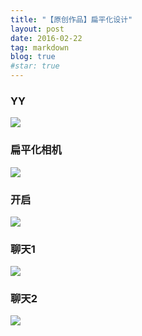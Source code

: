 ```yaml
---
title: "【原创作品】扁平化设计"
layout: post
date: 2016-02-22
tag: markdown
blog: true
#star: true
---
```


<h3>YY</h3>


<img src="http://sunbingyi.com/file/img/bianping1.jpg">

<h3>扁平化相机</h3>

<img src="http://sunbingyi.com/file/img/bianping2.jpg">

<h3>开启</h3>

<img src="http://sunbingyi.com/file/img/bianping3.jpg">

<h3>聊天1</h3>

<img src="http://sunbingyi.com/file/img/bianping4.jpg">

<h3>聊天2</h3>

<img src="http://sunbingyi.com/file/img/bianping5.jpg">